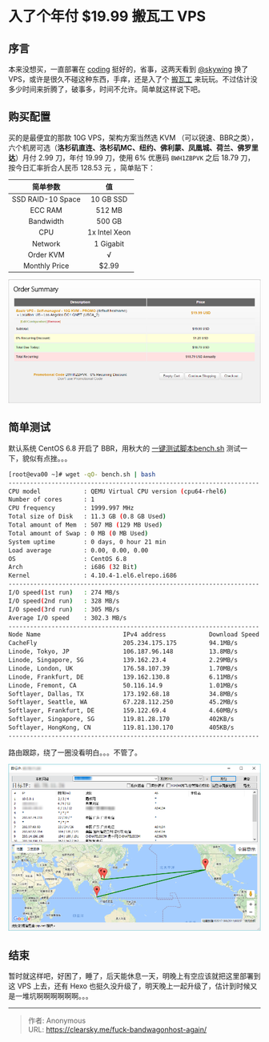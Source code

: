 # 入了个年付 $19.99 搬瓦工 VPS


## 序言

本来没想买，一直部署在 [coding](https://coding.net/) 挺好的，省事，这两天看到 [@skywing](https://skywing.me) 换了 VPS，或许是很久不碰这种东西，手痒，还是入了个 [搬瓦工](https://bwh1.net/) 来玩玩。不过估计没多少时间来折腾了，破事多，时间不允许。简单就这样说下吧。

## 购买配置

买的是最便宜的那款 10G VPS，架构方案当然选 KVM （可以锐速、BBR之类），六个机房可选（**洛杉矶直连、洛杉矶MC、纽约、佛利蒙、凤凰城、荷兰、佛罗里达**）月付 2.99 刀，年付 19.99 刀，使用 6% 优惠码 ` BWH1ZBPVK ` 之后 18.79 刀，按今日汇率折合人民币 128.53 元 ，简单贴下：

|       简单参数        |       值       |
| :---------------: | :-----------: |
| SSD RAID-10 Space |   10 GB SSD   |
|      ECC RAM      |    512 MB     |
|     Bandwidth     |    500 GB     |
|        CPU        | 1x Intel Xeon |
|      Network      |   1 Gigabit   |
|     Order KVM     |       √       |
|   Monthly Price   |     $2.99     |

![pay-banwagong](pay-banwagong.png "pay-banwagong")

## 简单测试

默认系统 CentOS 6.8 开启了 BBR，用秋大的 [一键测试脚本bench.sh](https://teddysun.com/444.html)  测试一下，貌似有点挫。。。

```bash
[root@eva00 ~]# wget -qO- bench.sh | bash
----------------------------------------------------------------------
CPU model            : QEMU Virtual CPU version (cpu64-rhel6)
Number of cores      : 1
CPU frequency        : 1999.997 MHz
Total size of Disk   : 11.3 GB (0.8 GB Used)
Total amount of Mem  : 507 MB (129 MB Used)
Total amount of Swap : 0 MB (0 MB Used)
System uptime        : 0 days, 0 hour 21 min
Load average         : 0.00, 0.00, 0.00
OS                   : CentOS 6.8
Arch                 : i686 (32 Bit)
Kernel               : 4.10.4-1.el6.elrepo.i686
----------------------------------------------------------------------
I/O speed(1st run)   : 274 MB/s
I/O speed(2nd run)   : 328 MB/s
I/O speed(3rd run)   : 305 MB/s
Average I/O speed    : 302.3 MB/s
----------------------------------------------------------------------
Node Name                       IPv4 address            Download Speed
CacheFly                        205.234.175.175         94.1MB/s      
Linode, Tokyo, JP               106.187.96.148          13.8MB/s      
Linode, Singapore, SG           139.162.23.4            2.29MB/s      
Linode, London, UK              176.58.107.39           1.70MB/s      
Linode, Frankfurt, DE           139.162.130.8           6.11MB/s      
Linode, Fremont, CA             50.116.14.9             1.01MB/s      
Softlayer, Dallas, TX           173.192.68.18           34.8MB/s      
Softlayer, Seattle, WA          67.228.112.250          45.2MB/s      
Softlayer, Frankfurt, DE        159.122.69.4            4.60MB/s      
Softlayer, Singapore, SG        119.81.28.170           402KB/s       
Softlayer, HongKong, CN         119.81.130.170          405KB/s     
----------------------------------------------------------------------
```

路由跟踪，绕了一圈没看明白。。。不管了。

![trace-banwagonhost](trace-banwagonhost.png "trace-banwagonhost")

## 结束

暂时就这样吧，好困了，睡了，后天能休息一天，明晚上有空应该就把这里部署到这 VPS 上去，还有 Hexo 也挺久没升级了，明天晚上一起升级了，估计到时候又是一堆坑啊啊啊啊啊啊。。。

---

> 作者: Anonymous  
> URL: https://clearsky.me/fuck-bandwagonhost-again/  

